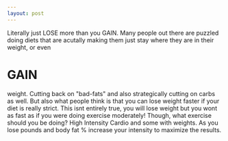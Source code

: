 ```yaml
---
layout: post
---
```


Literally just LOSE more than you GAIN. Many people out there are puzzled doing diets that are acutally making them
just stay where they are in their weight, or even 
# GAIN 
weight. Cutting back on "bad-fats" and also strategically cutting on carbs as well. But also what people think is that you
can lose weight faster if your diet is really strict. This isnt entirely true, you will lose weight but you wont as fast as 
if you were doing exercise moderately! Though, what exercise should you be doing? High Intensity Cardio and some with weights.
As you lose pounds and body fat % increase your intensity to maximize the results.
